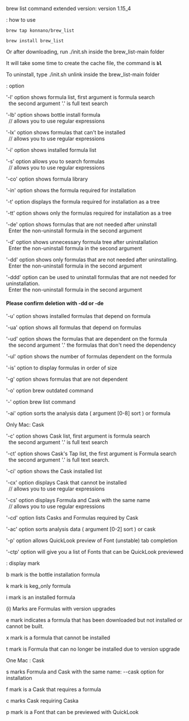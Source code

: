 brew list command extended version: version 1.15_4

: how to use
```
brew tap konnano/brew_list
```
```
brew install brew_list
```
Or after downloading, run ./init.sh inside the brew_list-main folder

It will take some time to create the cache file, the command is <strong>`bl`</strong>

To uninstall, type ./init.sh unlink inside the brew_list-main folder

: option

'-l' option shows formula list, first argument is formula search</br>
&ensp;the second argument '.' is full text search

'-lb' option shows bottle install formula</br>
&ensp;// allows you to use regular expressions

'-lx' option shows formulas that can't be installed</br>
&ensp;// allows you to use regular expressions

'-i' option shows installed formula list

'-s' option allows you to search formulas</br>
&ensp;// allows you to use regular expressions

'-co' option shows formula library

'-in' option shows the formula required for installation

'-t' option displays the formula required for installation as a tree

'-tt' option shows only the formulas required for installation as a tree

'-de' option shows formulas that are not needed after uninstall</br>
&ensp;Enter the non-uninstall formula in the second argument

'-d' option shows unnecessary formula tree after uninstallation</br>
&ensp;Enter the non-uninstall formula in the second argument

'-dd' option shows only formulas that are not needed after uninstalling.</br>
&ensp;Enter the non-uninstall formula in the second argument

'-ddd' option can be used to uninstall formulas that are not needed for uninstallation.</br>
&ensp;Enter the non-uninstall formula in the second argument

#### Please confirm deletion with -dd or -de ####

'-u' option shows installed formulas that depend on formula

'-ua' option shows all formulas that depend on formulas

'-ud' option shows the formulas that are dependent on the formula</br>
&ensp;the second argument '.' the formulas that don't need the dependency

'-ul' option shows the number of formulas dependent on the formula

'-is' option to display formulas in order of size

'-g' option shows formulas that are not dependent

'-o' option brew outdated command

'-' option brew list command

'-ai' option sorts the analysis data ( argument [0-8] sort ) or formula

Only Mac: Cask

'-c' option shows Cask list, first argument is formula search</br>
&ensp;the second argument '.' is full text search

'-ct' option shows Cask's Tap list, the first argument is Formula search</br>
&ensp;the second argument '.' is full text search.

'-ci' option shows the Cask installed list

'-cx' option displays Cask that cannot be installed</br>
&ensp;// allows you to use regular expressions

'-cs' option displays Formula and Cask with the same name</br>
&ensp;// allows you to use regular expressions

'-cd' option lists Casks and Formulas required by Cask

'-ac' option sorts analysis data ( argument [0-2] sort ) or cask

'-p' option allows QuickLook preview of Font (unstable) tab completion

'-ctp' option will give you a list of Fonts that can be QuickLook previewed

: display mark

b mark is the bottle installation formula

k mark is keg_only formula

i mark is an installed formula

(i) Marks are Formulas with version upgrades

e mark indicates a formula that has been downloaded but not installed or cannot be built.

x mark is a formula that cannot be installed

t mark is Formula that can no longer be installed due to version upgrade

One Mac : Cask

s marks Formula and Cask with the same name: --cask option for installation

f mark is a Cask that requires a formula

c marks Cask requiring Caska

p mark is a Font that can be previewed with QuickLook
